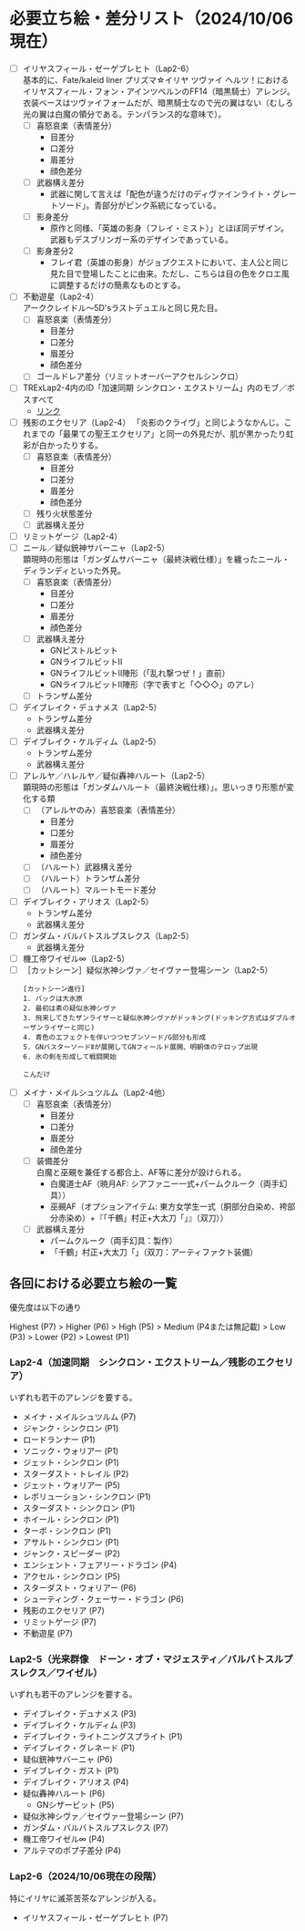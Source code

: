 # 必要立ち絵・差分リスト（2024/10/06現在）

- [ ] イリヤスフィール・ゼーゲブレヒト（Lap2-6）  
  基本的に、Fate/kaleid liner プリズマ☆イリヤ ツヴァイ ヘルツ！におけるイリヤスフィール・フォン・アインツベルンのFF14（暗黒騎士）アレンジ。  
  衣装ベースはツヴァイフォームだが、暗黒騎士なので光の翼はない（むしろ光の翼は白魔の領分である。テンパランス的な意味で）。
  - [ ] 喜怒哀楽（表情差分）
    - 目差分
    - 口差分
    - 眉差分
    - 顔色差分
  - [ ] 武器構え差分
    - 武器に関して言えば「配色が違うだけのディヴァインライト・グレートソード」。青部分がピンク系統になっている。
  - [ ] 影身差分
    - 原作と同様、「英雄の影身（フレイ・ミスト）」とほぼ同デザイン。武器もデスブリンガー系のデザインであっている。
  - [ ] 影身差分2
    - フレイ君（英雄の影身）がジョブクエストにおいて、主人公と同じ見た目で登場したことに由来。ただし、こちらは目の色をクロエ風に調整するだけの簡素なものとする。
- [ ] 不動遊星（Lap2-4）  
  アーククレイドル～5D'sラストデュエルと同じ見た目。
  - [ ] 喜怒哀楽（表情差分）
    - 目差分
    - 口差分
    - 眉差分
    - 顔色差分
  - [ ] ゴールドレア差分（リミットオーバーアクセルシンクロ）
- [ ] TRExLap2-4内のID「加速同期 シンクロン・エクストリーム」内のモブ／ボスすべて
  - [リンク](https://strayed.site/ytsheet2/sw2.5trex-ng1/?type=m&tag=Lv3ID%e3%81%9d%e3%81%ae1 "Lv3IDその1")
- [ ] 残影のエクセリア（Lap2-4）
  「炎影のクライヴ」と同じようなかんじ。これまでの「最果ての聖王エクセリア」と同一の外見だが、肌が黒かったり虹彩が白かったりする。
  - [ ] 喜怒哀楽（表情差分）
    - 目差分
    - 口差分
    - 眉差分
    - 顔色差分
  - [ ] 残り火状態差分
  - [ ] 武器構え差分
- [ ] リミットゲージ（Lap2-4）
- [ ] ニール／疑似銃神サバーニャ（Lap2-5）  
  顕現時の形態は「ガンダムサバーニャ（最終決戦仕様）」を纏ったニール・ディランディといった外見。
  - [ ] 喜怒哀楽（表情差分）
    - 目差分
    - 口差分
    - 眉差分
    - 顔色差分
  - [ ] 武器構え差分
    - GNピストルビット
    - GNライフルビットⅡ
    - GNライフルビットⅡ陣形（「乱れ撃つぜ！」直前）
    - GNライフルビットⅡ陣形（字で表すと「◇◇◇」のアレ）
  - [ ] トランザム差分
- [ ] デイブレイク・デュナメス（Lap2-5）
  - トランザム差分
  - 武器構え差分
- [ ] デイブレイク・ケルディム（Lap2-5）
  - トランザム差分
  - 武器構え差分
- [ ] アレルヤ／ハレルヤ／疑似轟神ハルート（Lap2-5）  
  顕現時の形態は「ガンダムハルート（最終決戦仕様）」。思いっきり形態が変化する類
  - [ ] （アレルヤのみ）喜怒哀楽（表情差分）
    - 目差分
    - 口差分
    - 眉差分
    - 顔色差分
  - [ ] （ハルート）武器構え差分
  - [ ] （ハルート）トランザム差分
  - [ ] （ハルート）マルートモード差分
- [ ] デイブレイク・アリオス（Lap2-5）
  - トランザム差分
  - 武器構え差分
- [ ] ガンダム・バルバトスルプスレクス（Lap2-5）
  - 武器構え差分
- [ ] 機工帝ワイゼル∞（Lap2-5）
- [ ] ［カットシーン］疑似氷神シヴァ／セイヴァー登場シーン（Lap2-5）
  ```plaintext
  [カットシーン進行]
  1. バックは大氷原
  2. 最初は素の疑似氷神シヴァ
  3. 飛来してきたザンライザーと疑似氷神シヴァがドッキング(ドッキング方式はダブルオーザンライザーと同じ)
  4. 青色のエフェクトを伴いつつセブンソード/G部分も形成
  5. GNバスターソードⅡが展開してGNフィールド展開、明朝体のテロップ出現
  6. 氷の剣を形成して戦闘開始

  こんだけ
  ```
- [ ] メイナ・メイルシュツルム（Lap2-4他）
  - [ ] 喜怒哀楽（表情差分）
    - 目差分
    - 口差分
    - 眉差分
    - 顔色差分
  - [ ] 装備差分  
    白魔と巫覡を兼任する都合上、AF等に差分が設けられる。
    - 白魔道士AF（暁月AF: シアファニー一式+パームクルーク（両手幻具））
    - 巫覡AF（オプションアイテム: 東方女学生一式（胴部分白染め、袴部分赤染め）+『「千鶴」村正+大太刀「」』（双刀））
  - [ ] 武器構え差分
    - パームクルーク（両手幻具：製作）
    - 「千鶴」村正+大太刀「」（双刀：アーティファクト装備）

## 各回における必要立ち絵の一覧

優先度は以下の通り

Highest (P7) > Higher (P6) > High (P5) > Medium (P4または無記載) > Low (P3) > Lower (P2) > Lowest (P1)

### Lap2-4（加速同期　シンクロン・エクストリーム／残影のエクセリア）

いずれも若干のアレンジを要する。

* メイナ・メイルシュツルム (P7)
* ジャンク・シンクロン (P1)
* ロードランナー (P1)
* ソニック・ウォリアー (P1)
* ジェット・シンクロン (P1)
* スターダスト・トレイル (P2)
* ジェット・ウォリアー (P5)
* レボリューション・シンクロン (P1)
* スターダスト・シンクロン (P1)
* ホイール・シンクロン (P1)
* ターボ・シンクロン (P1)
* アサルト・シンクロン (P1)
* ジャンク・スピーダー (P2)
* エンシェント・フェアリー・ドラゴン (P4)
* アクセル・シンクロン (P5)
* スターダスト・ウォリアー (P6)
* シューティング・クェーサー・ドラゴン (P6)
* 残影のエクセリア (P7)
* リミットゲージ (P7)
* 不動遊星 (P7)

### Lap2-5（光来群像　ドーン・オブ・マジェスティ／バルバトスルプスレクス／ワイゼル）

いずれも若干のアレンジを要する。

* デイブレイク・デュナメス (P3)
* デイブレイク・ケルディム (P3)
* デイブレイク・ライトニングスプライト (P1)
* デイブレイク・グレネード (P1)
* 疑似銃神サバーニャ (P6)
* デイブレイク・ガスト (P1)
* デイブレイク・アリオス (P4)
* 疑似轟神ハルート (P6)
  * GNシザービット (P5)
* 疑似氷神シヴァ／セイヴァー登場シーン (P7)
* ガンダム・バルバトスルプスレクス (P7)
* 機工帝ワイゼル∞ (P4)
* アルテマのポプ子差分 (P4)

### Lap2-6（2024/10/06現在の段階）

特にイリヤに滅茶苦茶なアレンジが入る。

* イリヤスフィール・ゼーゲブレヒト (P7)
